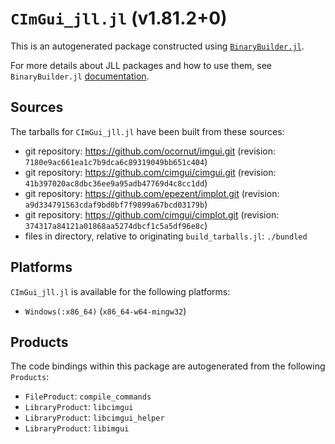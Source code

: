 # `CImGui_jll.jl` (v1.81.2+0)

This is an autogenerated package constructed using [`BinaryBuilder.jl`](https://github.com/JuliaPackaging/BinaryBuilder.jl).

For more details about JLL packages and how to use them, see `BinaryBuilder.jl` [documentation](https://juliapackaging.github.io/BinaryBuilder.jl/dev/jll/).

## Sources

The tarballs for `CImGui_jll.jl` have been built from these sources:

* git repository: https://github.com/ocornut/imgui.git (revision: `7180e9ac661ea1c7b9dca6c89319049bb651c404`)
* git repository: https://github.com/cimgui/cimgui.git (revision: `41b397020ac8dbc36ee9a95adb47769d4c8cc1dd`)
* git repository: https://github.com/epezent/implot.git (revision: `a9d334791563cdaf9bd0bf7f9899a67bcd03179b`)
* git repository: https://github.com/cimgui/cimplot.git (revision: `374317a84121a01868aa5274dbcf1c5a5df96e8c`)
* files in directory, relative to originating `build_tarballs.jl`: `./bundled`

## Platforms

`CImGui_jll.jl` is available for the following platforms:

* `Windows(:x86_64)` (`x86_64-w64-mingw32`)

## Products

The code bindings within this package are autogenerated from the following `Products`:

* `FileProduct`: `compile_commands`
* `LibraryProduct`: `libcimgui`
* `LibraryProduct`: `libcimgui_helper`
* `LibraryProduct`: `libimgui`
